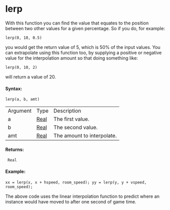 # lerp

With this function you can find the value that equates to the position
between two other values for a given percentage. So if you do, for
example:

``` gml
lerp(0, 10, 0.5)
```

you would get the return value of 5, which is 50% of the input values.
You can extrapolate using this function too, by supplying a positive or
negative value for the interpolation amount so that doing something
like:

``` gml
lerp(0, 10, 2)
```

will return a value of 20.

#### Syntax:

``` gml
lerp(a, b, amt)
```

|          |                                                                         |                            |
|----------|-------------------------------------------------------------------------|----------------------------|
| Argument | Type                                                                    | Description                |
| a        |  [Real](../../../../../GameMaker_Language/GML_Overview/Data_Types)  | The first value.           |
| b        |  [Real](../../../../../GameMaker_Language/GML_Overview/Data_Types)  | The second value.          |
| amt      |  [Real](../../../../../GameMaker_Language/GML_Overview/Data_Types)  | The amount to interpolate. |

#### Returns:

``` gml
 Real
```

#### Example:

``` gml
xx = lerp(x, x + hspeed, room_speed); yy = lerp(y, y + vspeed, room_speed);
```

The above code uses the linear interpolation function to predict where
an instance would have moved to after one second of game time.
